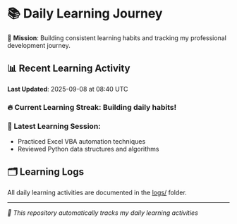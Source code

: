# 📚 Daily Learning Journey

🎯 **Mission**: Building consistent learning habits and tracking my professional development journey.

## 📊 Recent Learning Activity

**Last Updated**: 2025-09-08 at 08:40 UTC

### 🔥 Current Learning Streak: Building daily habits!

### 📝 Latest Learning Session:
- Practiced Excel VBA automation techniques
- Reviewed Python data structures and algorithms

## 🗂️ Learning Logs

All daily learning activities are documented in the [logs/](./logs/) folder.

---
*🤖 This repository automatically tracks my daily learning activities*

